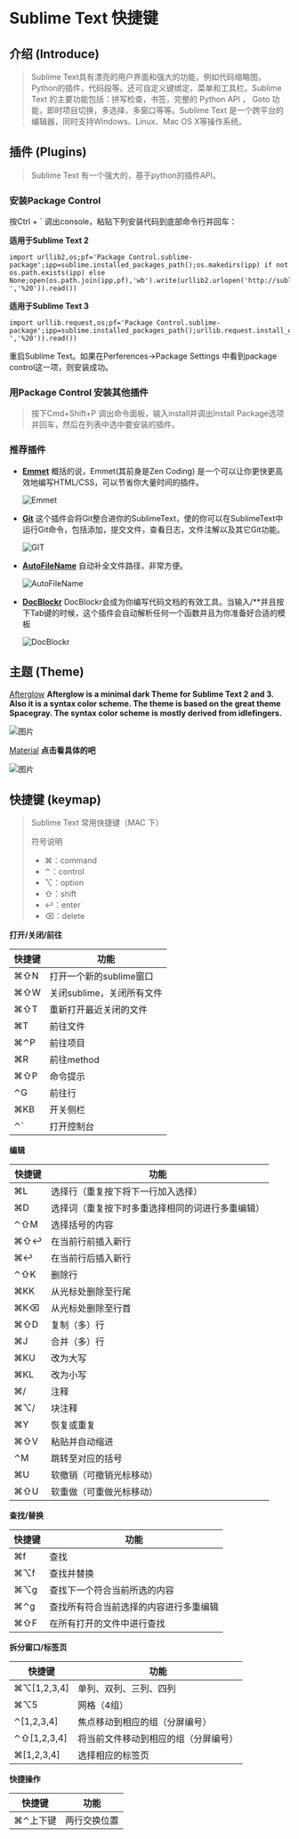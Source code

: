 # Sublime Text 快捷键

## 介绍 (Introduce)
> Sublime Text具有漂亮的用户界面和强大的功能，例如代码缩略图，Python的插件，代码段等。还可自定义键绑定，菜单和工具栏。Sublime Text 的主要功能包括：拼写检查，书签，完整的 Python API ， Goto 功能，即时项目切换，多选择，多窗口等等。Sublime Text 是一个跨平台的编辑器，同时支持Windows、Linux、Mac OS X等操作系统。

## 插件 (Plugins)
> Sublime Text 有一个强大的，基于python的插件API。

### 安装Package Control

按Ctrl + ` 调出console，粘贴下列安装代码到底部命令行并回车：

**适用于Sublime Text 2**

	import urllib2,os;pf='Package Control.sublime-package';ipp=sublime.installed_packages_path();os.makedirs(ipp) if not os.path.exists(ipp) else None;open(os.path.join(ipp,pf),'wb').write(urllib2.urlopen('http://sublime.wbond.net/'+pf.replace(' ','%20')).read())
	
**适用于Sublime Text 3**

	import urllib.request,os;pf='Package Control.sublime-package';ipp=sublime.installed_packages_path();urllib.request.install_opener(urllib.request.build_opener(urllib.request.ProxyHandler()));open(os.path.join(ipp,pf),'wb').write(urllib.request.urlopen('http://sublime.wbond.net/'+pf.replace(' ','%20')).read())

重启Sublime Text。如果在Perferences->Package Settings 中看到package control这一项，则安装成功。

### 用Package Control 安装其他插件
> 按下Cmd+Shift+P 调出命令面板，输入install并调出Install Package选项并回车，然后在列表中选中要安装的插件。

### 推荐插件
* **[Emmet](http://emmet.io/)** 概括的说，Emmet(其前身是Zen Coding) 是一个可以让你更快更高效地编写HTML/CSS，可以节省你大量时间的插件。

	![Emmet](https://github.com/liveNo/Sublime-Tutorial/raw/master/Screenshots/emmet.gif)
	
* **[Git](https://github.com/kemayo/sublime-text-git)**   这个插件会将Git整合进你的SublimeText，使的你可以在SublimeText中运行Git命令，包括添加，提交文件，查看日志，文件注解以及其它Git功能。

	![GIT](https://github.com/liveNo/Sublime-Tutorial/raw/master/Screenshots/git.jpeg)
	
* **[AutoFileName](https://github.com/BoundInCode/AutoFileName)** 自动补全文件路径，非常方便。

	![AutoFileName](https://github.com/liveNo/Sublime-Tutorial/raw/master/Screenshots/autofilename.jpg)
	
* **[DocBlockr](https://github.com/spadgos/sublime-jsdocs)** DocBlockr会成为你编写代码文档的有效工具。当输入/**并且按下Tab键的时候，这个插件会自动解析任何一个函数并且为你准备好合适的模板

	![DocBlockr](https://github.com/liveNo/Sublime-Tutorial/raw/master/Screenshots/docblock.jpeg)
	

## 主题 (Theme)
[Afterglow](https://github.com/YabataDesign/afterglow-theme)  **Afterglow is a minimal dark Theme for Sublime Text 2 and 3. Also it is a syntax color scheme. The theme is based on the great theme Spacegray. The syntax color scheme is mostly derived from idlefingers.**

![图片](https://github.com/liveNo/Sublime-Tutorial/raw/master/Screenshots/D4CD1C6C-F456-4EB3-BD17-7EFA58D5AA54.png)

[Material](https://github.com/equinusocio/material-theme) **点击看具体的吧**

![图片](https://github.com/liveNo/Sublime-Tutorial/raw/master/Screenshots/material-theme.png)



## 快捷键 (keymap)
> Sublime Text 常用快捷键（MAC 下） 
> 
> 符号说明 
> 
> - ⌘：command  
> - ⌃：control 
> - ⌥：option
> - ⇧：shift
> - ↩：enter
> - ⌫：delete

**打开/关闭/前往**

快捷键 		  	| 功能
------------ 	| ---------------------
⌘⇧N   			| 打开一个新的sublime窗口
⌘⇧W   			| 关闭sublime，关闭所有文件
⌘⇧T   			| 重新打开最近关闭的文件
⌘T				| 前往文件
⌘⌃P				| 前往项目
⌘R				| 前往method
⌘⇧P				| 命令提示
⌃G				| 前往行
⌘KB				| 开关侧栏
⌃`				| 打开控制台

**编辑**

快捷键 		  	| 功能
------------ 	| ---------------------
⌘L				| 选择行（重复按下将下一行加入选择）
⌘D				| 选择词（重复按下时多重选择相同的词进行多重编辑）
⌃⇧M				| 选择括号的内容
⌘⇧↩				| 在当前行前插入新行
⌘↩				| 在当前行后插入新行
⌃⇧K				| 删除行
⌘KK				| 从光标处删除至行尾
⌘K⌫				| 从光标处删除至行首
⌘⇧D				| 复制（多）行
⌘J				| 合并（多）行
⌘KU				| 改为大写
⌘KL				| 改为小写
⌘/				| 注释
⌘⌥/				| 块注释
⌘Y				| 恢复或重复
⌘⇧V				| 粘贴并自动缩进
⌃M				| 跳转至对应的括号
⌘U				| 软撤销（可撤销光标移动）
⌘⇧U				| 软重做（可重做光标移动）

**查找/替换**

快捷键 		  	| 功能
------------ 	| ---------------------
⌘f 	 		 	| 查找
⌘⌥f	 			| 查找并替换
⌘⌥g				| 查找下一个符合当前所选的内容
⌘⌃g				| 查找所有符合当前选择的内容进行多重编辑
⌘⇧F				| 在所有打开的文件中进行查找

**拆分窗口/标签页**

快捷键			| 功能
---------- 	| -----------
⌘⌥[1,2,3,4]	| 单列、双列、三列、四列
⌘⌥5				| 网格（4组）
⌃[1,2,3,4]	| 焦点移动到相应的组（分屏编号）
⌃⇧[1,2,3,4]	| 将当前文件移动到相应的组（分屏编号）
⌘[1,2,3,4]	| 选择相应的标签页

**快捷操作**

快捷键 		  	| 功能
------------ 	| ---------------------
⌘⌃上下键		| 两行交换位置
















